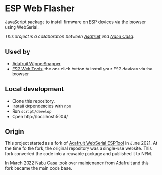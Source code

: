 # ESP Web Flasher

JavaScript package to install firmware on ESP devices via the browser using WebSerial.

_This project is a collaboration between [Adafruit](https://www.adafruit.com/) and [Nabu Casa](https://www.nabucasa.com/)._

## Used by

- [Adafruit WipperSnapper](https://learn.adafruit.com/quickstart-adafruit-io-wippersnapper)
- [ESP Web Tools](https://github.com/esphome/esp-web-tools), the one click button to install your ESP devices via the browser.

## Local development

- Clone this repository.
- Install dependencies with `npm`
- Run `script/develop`
- Open http://localhost:5004/

## Origin

This project started as a fork of [Adafruit WebSerial ESPTool](https://github.com/adafruit/Adafruit_WebSerial_ESPTool) in June 2021. At the time fo the fork, the original repository was a single-use website. This fork converted the code into a reusable package and published it to NPM.

In March 2022 Nabu Casa took over maintenance from Adafruit and this fork became the main code base.
